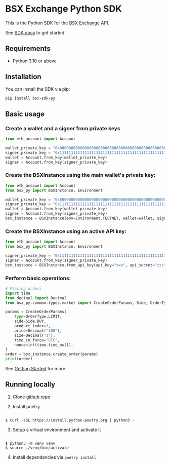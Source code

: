 # BSX Exchange Python SDK

This is the Python SDK for the [BSX Exchange API](https://api-docs.bsx.exchange/reference/general-information).

See [SDK docs](https://bsx-engineering.github.io) to get started.

## Requirements

- Python 3.10 or above

## Installation

You can install the SDK via pip:

```bash
pip install bsx-sdk-py
```

## Basic usage

### Create a wallet and a signer from private keys

```python
from eth_account import Account

wallet_private_key = "0x0000000000000000000000000000000000000000000000000000000000000000"
signer_private_key = "0x1111111111111111111111111111111111111111111111111111111111111111"
wallet = Account.from_key(wallet_private_key)
signer = Account.from_key(signer_private_key)
```

### Create the BSXInstance using the main wallet's private key:

```python
from eth_account import Account
from bsx_py import BSXInstance, Environment

wallet_private_key = "0x0000000000000000000000000000000000000000000000000000000000000000"
signer_private_key = "0x1111111111111111111111111111111111111111111111111111111111111111"
wallet = Account.from_key(wallet_private_key)
signer = Account.from_key(signer_private_key)
bsx_instance = BSXInstance(env=Environment.TESTNET, wallet=wallet, signer=signer)
```

### Create the BSXInstance using an active API key:

```python
from eth_account import Account
from bsx_py import BSXInstance, Environment

signer_private_key = "0x1111111111111111111111111111111111111111111111111111111111111111"
signer = Account.from_key(signer_private_key)
bsx_instance = BSXInstance.from_api_key(api_key="xxx", api_secret="zzz", signer=signer, env=Environment.TESTNET)
```

### Perform basic operations:

```python
# Placing orders
import time
from decimal import Decimal
from bsx_py.common.types.market import CreateOrderParams, Side, OrderType

params = CreateOrderParams(
    type=OrderType.LIMIT,
    side=Side.BUY,
    product_index=3,
    price=Decimal("100"),
    size=Decimal("1"),
    time_in_force="GTC",
    nonce=int(time.time_ns()),
)
order = bsx_instance.create_order(params)
print(order)
```

See [Getting Started](https://bsx-engineering.github.io/getting-started.html) for more.

## Running locally

1. Clone [github repo](https://github.com/bsx-engineering/bsx-python-sdk)

2. Install poetry

```

$ curl -sSL https://install.python-poetry.org | python3 -

```

3. Setup a virtual environment and activate it

```

$ python3 -m venv venv
$ source ./venv/bin/activate

```

4. Install dependencies via `poetry install`
